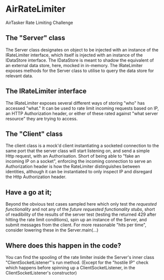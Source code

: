 # AirRateLimiter
AirTasker Rate Limiting Challenge
## The "Server" class
The Server class designates on object to be injected with an instance of the IRateLimiter interface, which itself is injected with an instance of the IDataStore interface. The IDataStore is meant to shadow the equivalent of an external data store, here, mocked in in-memory. The IRateLimiter exposes methods for the Server class to utilise to query the data store for relevant data.
## The IRateLimiter interface
The IRateLimiter exposes several different ways of storing "who" has accessed "what." It can be used to rate limit incoming requests based on IP, an HTTP Authorization header, or either of these rated against "what server resource" they are trying to access.
## The "Client" class
The client class is a mock'd client instantiating a socketed connection to the same port that the server class will start listening on, and send a simple Http request, with an Authorisation. Short of being able to "fake an incoming IP on a socket", enforcing the incoming connection to serve an Authorization header is how the RateLimiter distinguishes between identities, although it can be instantiated to only inspect IP and disregard the Http Authorization header.
## Have a go at it;
Beyond the obvious test cases sampled here which only test the *requested functionality* and not any of the *future requested functionality stubs*, short of readibility of the results of the server test (testing the returned 429 after hitting the rate limit conditions), spin up an instance of the Server, and submit messages from the client. For more reasonable "hits per time", consider lowering these in the Server.main(...)
## Where does this happen in the code?
You can find the spooling of the rate limiter inside the Server's inner class "ClientSocketListener"'s run method. (Except for the "hostile IP" check which happens before spinning up a ClientSocketListener, in the ClientSocketListener's constructor)
